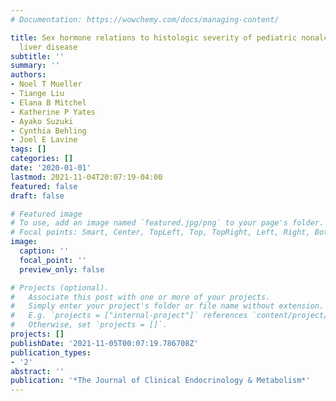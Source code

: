```yaml
---
# Documentation: https://wowchemy.com/docs/managing-content/

title: Sex hormone relations to histologic severity of pediatric nonalcoholic fatty
  liver disease
subtitle: ''
summary: ''
authors:
- Noel T Mueller
- Tiange Liu
- Elana B Mitchel
- Katherine P Yates
- Ayako Suzuki
- Cynthia Behling
- Joel E Lavine
tags: []
categories: []
date: '2020-01-01'
lastmod: 2021-11-04T20:07:19-04:00
featured: false
draft: false

# Featured image
# To use, add an image named `featured.jpg/png` to your page's folder.
# Focal points: Smart, Center, TopLeft, Top, TopRight, Left, Right, BottomLeft, Bottom, BottomRight.
image:
  caption: ''
  focal_point: ''
  preview_only: false

# Projects (optional).
#   Associate this post with one or more of your projects.
#   Simply enter your project's folder or file name without extension.
#   E.g. `projects = ["internal-project"]` references `content/project/deep-learning/index.md`.
#   Otherwise, set `projects = []`.
projects: []
publishDate: '2021-11-05T00:07:19.786708Z'
publication_types:
- '2'
abstract: ''
publication: '*The Journal of Clinical Endocrinology & Metabolism*'
---
```

